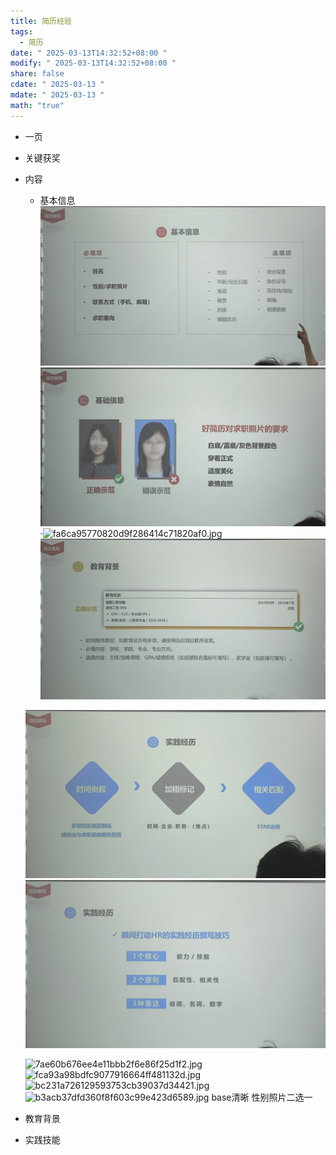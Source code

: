 ```yaml
---
title: 简历经验
tags:
  - 简历
date: " 2025-03-13T14:32:52+08:00 "
modify: " 2025-03-13T14:32:52+08:00 "
share: false
cdate: " 2025-03-13 "
mdate: " 2025-03-13 "
math: "true"
---
```

- 一页
- 关键获奖
- 内容
	- 基本信息
	![7544f2f9b19dd0d901a1c44b20af72a.jpg](https://raw.githubusercontent.com/Tendourisu/images/master/20250313143928956.png)
	![08c4fe136d19b5fd2f3f900c8f1d313.jpg](https://raw.githubusercontent.com/Tendourisu/images/master/20250313144012570.png)·![fa6ca95770820d9f286414c71820af0.jpg](https://raw.githubusercontent.com/Tendourisu/images/master/20250313144909856.png)
	![885be4db244b87cba99a110c409277e.jpg](https://raw.githubusercontent.com/Tendourisu/images/master/20250313145031829.png)

	![a47b6e0b893eea988d01b527dfb0883.jpg](https://raw.githubusercontent.com/Tendourisu/images/master/20250313144947471.png)
	![a72760f53e35d71a62c8692832a92cc.jpg](https://raw.githubusercontent.com/Tendourisu/images/master/20250313145103710.png)

	![7ae60b676ee4e11bbb2f6e86f25d1f2.jpg](https://raw.githubusercontent.com/Tendourisu/images/master/20250313145006926.png)
	![fca93a98bdfc9077916664ff481132d.jpg](https://raw.githubusercontent.com/Tendourisu/images/master/20250313145245402.png)
	![bc231a726129593753cb39037d34421.jpg](https://raw.githubusercontent.com/Tendourisu/images/master/20250313145322143.png)
	![b3acb37dfd360f8f603c99e423d6589.jpg](https://raw.githubusercontent.com/Tendourisu/images/master/20250313145344021.png)
base清晰
性别照片二选一
- 教育背景
- 实践技能